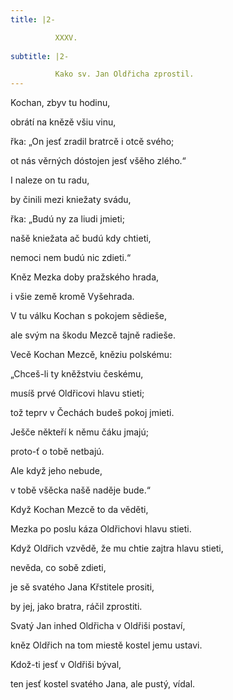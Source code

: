```yaml
---
title: |2-

          XXXV.
        
subtitle: |2-

          Kako sv. Jan Oldřicha zprostil.
---
```


Kochan, zbyv tu hodinu,

obrátí na knězě všiu vinu,

řka: „On jesť zradil bratrcě i otcě svého;

ot nás věrných dóstojen jesť všěho zlého.“

I naleze on tu radu,

by činili mezi kniežaty svádu,

řka: „Budú ny za liudi jmieti;

našě kniežata ač budú kdy chtieti,

nemoci nem budú nic zdieti.“

Kněz Mezka doby pražského hrada,

i všie země kromě Vyšehrada.

V tu válku Kochan s pokojem sědieše,

ale svým na škodu Mezcě tajně radieše.

Vecě Kochan Mezcě, kněziu polskému:

„Chceš-li ty kněžstviu českému,

musíš prvé Oldřicovi hlavu stieti;

tož teprv v Čechách budeš pokoj jmieti.

Ješče někteří k němu čáku jmajú;

proto-ť o tobě netbajú.

Ale když jeho nebude,

v tobě všěcka našě naděje bude.“

Když Kochan Mezcě to da věděti,

Mezka po poslu káza Oldřichovi hlavu stieti.

Když Oldřich vzvědě, že mu chtie zajtra hlavu stieti,

nevěda, co sobě zdieti,

je sě svatého Jana Křstitele prositi,

by jej, jako bratra, ráčil zprostiti.

Svatý Jan inhed Oldřicha v Oldřiši postaví,

kněz Oldřich na tom miestě kostel jemu ustavi.

Kdož-ti jesť v Oldřiši býval,

ten jesť kostel svatého Jana, ale pustý, vídal.

